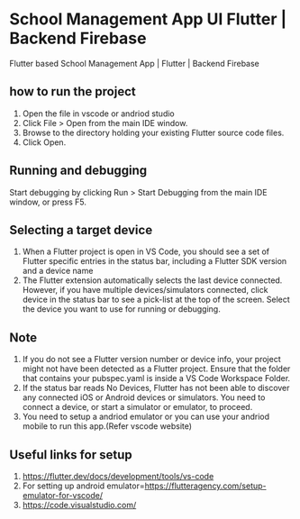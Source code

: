 # School Management App UI Flutter | Backend Firebase

Flutter based School Management App | Flutter | Backend Firebase

## how to run the project
1) Open the file in vscode or andriod studio
2) Click File > Open from the main IDE window.
3) Browse to the directory holding your existing Flutter source code files.
4) Click Open.

## Running and debugging

Start debugging by clicking Run > Start Debugging from the main IDE window, or press F5.

## Selecting a target device
1) When a Flutter project is open in VS Code, you should see a set of Flutter specific entries in the status bar, including a Flutter SDK version and a device name
2) The Flutter extension automatically selects the last device connected. However, if you have multiple devices/simulators connected, click device in the status bar to see a pick-list at the top of the screen. Select the device you want to use for running or debugging.

## Note
1) If you do not see a Flutter version number or device info, your project might not have been detected as a Flutter project. Ensure that the folder that contains your pubspec.yaml is inside a VS Code Workspace Folder.
2) If the status bar reads No Devices, Flutter has not been able to discover any connected iOS or Android devices or simulators. You need to connect a device, or start a simulator or emulator, to proceed.
3) You need to setup a andriod emulator or you can use your andriod mobile to run this app.(Refer vscode website)

## Useful links for setup
1) https://flutter.dev/docs/development/tools/vs-code
2) For setting up android emulator=https://flutteragency.com/setup-emulator-for-vscode/
3) https://code.visualstudio.com/